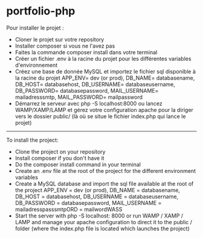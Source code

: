 # portfolio-php

Pour installer le projet :

- Cloner le projet sur votre repository
- Installer composer si vous ne l'avez pas
- Faites la commande composer install dans votre terminal
- Créer un fichier .env à la racine du projet pour les différentes variables d'environnement
- Créez une base de donnée MySQL et importez le fichier sql disponible à la racine du projet
APP_ENV= dev (or prod), DB_NAME= databasename, DB_HOST= databasehost, DB_USERNAME= databaseusername, DB_PASSWORD= databasepassword, MAIL_USERNAME= mailadresssmtp, MAIL_PASSWORD= mailpassword
- Démarrez le serveur avec php -S localhost:8000 ou lancez WAMP/XAMP/LAMP et gérez votre configuration apache pour la diriger vers le dossier public/ (là où se situe le fichier index.php qui lance le projet)

-----------------------------------------------------------------------------------------


To install the project:

- Clone the project on your repository
- Install composer if you don't have it
- Do the composer install command in your terminal
- Create an .env file at the root of the project for the different environment variables
- Create a MySQL database and import the sql file available at the root of the project APP_ENV = dev (or prod), DB_NAME = databasename, DB_HOST = databasehost, DB_USERNAME = databaseusername, DB_PASSWORD = databasepassword, MAIL_USERNAME = mailadresspasssmtpORD = mailwordWASS
- Start the server with php -S localhost: 8000 or run WAMP / XAMP / LAMP and manage your apache configuration to direct it to the public / folder (where the index.php file is located which launches the project)
